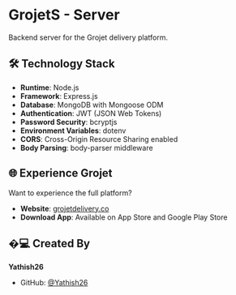 # GrojetS - Server

Backend server for the Grojet delivery platform.

## 🛠️ Technology Stack

- **Runtime**: Node.js
- **Framework**: Express.js
- **Database**: MongoDB with Mongoose ODM
- **Authentication**: JWT (JSON Web Tokens)
- **Password Security**: bcryptjs
- **Environment Variables**: dotenv
- **CORS**: Cross-Origin Resource Sharing enabled
- **Body Parsing**: body-parser middleware

## 🌐 Experience Grojet

Want to experience the full platform? 
- **Website**: [grojetdelivery.co](https://grojetdelivery.co)
- **Download App**: Available on App Store and Google Play Store

## �‍💻 Created By

**Yathish26**
- GitHub: [@Yathish26](https://github.com/Yathish26)
